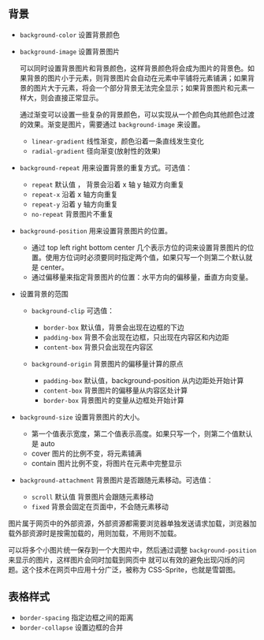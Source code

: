 ## 背景

- `background-color` 设置背景颜色
- `background-image` 设置背景图片

  可以同时设置背景图片和背景颜色，这样背景颜色将会成为图片的背景色。如果背景的图片小于元素，则背景图片会自动在元素中平铺将元素铺满；如果背景的图片大于元素，将会一个部分背景无法完全显示；如果背景图片和元素一样大，则会直接正常显示。

  通过渐变可以设置一些复杂的背景颜色，可以实现从一个颜色向其他颜色过渡的效果。渐变是图片，需要通过 `background-image` 来设置。

  - `linear-gradient` 线性渐变，颜色沿着一条直线发生变化
  - `radial-gradient` 径向渐变(放射性的效果)

- `background-repeat` 用来设置背景的重复方式。可选值：

  - `repeat` 默认值 ， 背景会沿着 x 轴 y 轴双方向重复
  - `repeat-x` 沿着 x 轴方向重复
  - `repeat-y` 沿着 y 轴方向重复
  - `no-repeat` 背景图片不重复

- `background-position` 用来设置背景图片的位置。

  - 通过 top left right bottom center 几个表示方位的词来设置背景图片的位置。使用方位词时必须要同时指定两个值，如果只写一个则第二个默认就是 center。
  - 通过偏移量来指定背景图片的位置：水平方向的偏移量，垂直方向变量。

- 设置背景的范围

  - `background-clip` 可选值：

    - `border-box` 默认值，背景会出现在边框的下边
    - `padding-box` 背景不会出现在边框，只出现在内容区和内边距
    - `content-box` 背景只会出现在内容区

  - `background-origin` 背景图片的偏移量计算的原点
    - `padding-box` 默认值，background-position 从内边距处开始计算
    - `content-box` 背景图片的偏移量从内容区处计算
    - `border-box` 背景图片的变量从边框处开始计算

- `background-size` 设置背景图片的大小。

  - 第一个值表示宽度，第二个值表示高度。如果只写一个，则第二个值默认是 auto
  - cover 图片的比例不变，将元素铺满
  - contain 图片比例不变，将图片在元素中完整显示

- `background-attachment` 背景图片是否跟随元素移动。可选值：

  - `scroll` 默认值 背景图片会跟随元素移动
  - `fixed` 背景会固定在页面中，不会随元素移动

图片属于网页中的外部资源，外部资源都需要浏览器单独发送请求加载，浏览器加载外部资源时是按需加载的，用则加载，不用则不加载。

可以将多个小图片统一保存到一个大图片中，然后通过调整 `background-position` 来显示的图片，这样图片会同时加载到网页中 就可以有效的避免出现闪烁的问题。这个技术在网页中应用十分广泛，被称为 CSS-Sprite，也就是雪碧图。

## 表格样式

- `border-spacing` 指定边框之间的距离
- `border-collapse` 设置边框的合并
